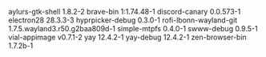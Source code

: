 aylurs-gtk-shell 1.8.2-2
brave-bin 1:1.74.48-1
discord-canary 0.0.573-1
electron28 28.3.3-3
hyprpicker-debug 0.3.0-1
rofi-lbonn-wayland-git 1.7.5.wayland3.r50.g2baa809d-1
simple-mtpfs 0.4.0-1
swww-debug 0.9.5-1
vial-appimage v0.7.1-2
yay 12.4.2-1
yay-debug 12.4.2-1
zen-browser-bin 1.7.2b-1

